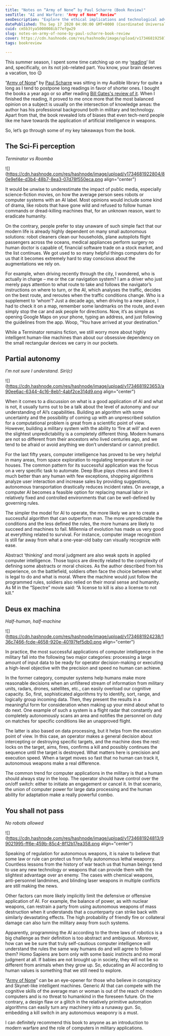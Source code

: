 ```yaml
---
title: "Notes on “Army of None” by Paul Scharre (Book Review)"
seoTitle: "AI and Warfare: "Army of None" Review"
seoDescription: "Explore the ethical implications and technological advancements of autonomous weapons through a review of Paul Scharre’s “Army of None.”"
datePublished: Thu Sep 17 2020 04:00:00 GMT+0000 (Coordinated Universal Time)
cuid: cm5b3tya5000008ib77efgw29
slug: notes-on-army-of-none-by-paul-scharre-book-review
cover: https://cdn.hashnode.com/res/hashnode/image/upload/v1734681925878/4256767c-1063-442a-9521-f565f9e3ed28.png
tags: bookreview

---
```


This summer season, I spent some time catching up on my ‘[reading](https://andrewmatveychuk.com/how-i-read-books)’ list and, specifically, on its not job-related part. You know, your brain deserves a vacation, too 😉

“[Army of None](https://andrewmatveychuk.com/refer/army-of-none)” by [Paul Scharre](https://www.paulscharre.com) was sitting in my Audible library for quite a long as I tend to postpone long readings in favor of shorter ones. I bought the books a year ago or so after reading [Bill Gates's review of it](https://www.gatesnotes.com/Army-of-None). When I finished the reading, it proved to me once more that the most balanced opinion on a subject is usually on the intersection of knowledge areas: the author has his professional background both in military and technology. Apart from that, the book revealed lots of biases that even tech-nerd people like me have towards the application of artificial intelligence in weapons.

So, let’s go through some of my key takeaways from the book.

## The Sci-Fi perception

*Terminator vs Roomba*

![](https://cdn.hashnode.com/res/hashnode/image/upload/v1734681922804/80e9ef4e-d3b4-48b7-8ea3-07d78f550eca.png align="center")

It would be unwise to underestimate the impact of public media, especially science-fiction movies, on how the average person sees robots or computer systems with an AI label. Most opinions would include some kind of drama, like robots that have gone wild and refused to follow human commands or dread-killing machines that, for an unknown reason, want to eradicate humanity.

On the contrary, people prefer to stay unaware of such simple fact that our modern life is already highly dependent on many small autonomous solutions: robot cleaners clean our households, plane autopilots flight passengers across the oceans, medical appliances perform surgery no human doctor is capable of, financial software trade on a stock market, and the list continues. We got used to so many helpful things computers do for us that it becomes extremely hard to stay conscious about the augmentations we rely on.

For example, when driving recently through the city, I wondered, who is actually in charge – me or the car navigation system? I am a driver who just merely pays attention to what route to take and follows the navigator’s instructions on where to turn, or the AI, which analyses the traffic, decides on the best route, and reroutes when the traffic conditions change. Who is a supplement to ‘whom’? Just a decade ago, when driving to a new place, I had to check it on a map, remember some landmarks on the route, and even simply stop the car and ask people for directions. Now, it’s as simple as opening Google Maps on your phone, typing an address, and just following the guidelines from the app. Woop, “You have arrived at your destination.”

While a Terminator remains fiction, we still worry more about highly intelligent human-like machines than about our obsessive dependency on the small rectangular devices we carry in our pockets.

## Partial autonomy

*I’m not sure I understand. Siri(c)*

![](https://cdn.hashnode.com/res/hashnode/image/upload/v1734681923653/a90ee6ac-6344-4c16-8eb1-4abf2ce314d9.png align="center")

When it comes to a discussion on what is a good application of AI and what is not, it usually turns out to be a talk about the level of autonomy and our understanding of AI’s capabilities. Building an algorithm with some uncertainty and the possibility of coming up with an unprescribed solution for a computational problem is great from a scientific point of view. However, building a military system with the ability to ‘fire at will’ and even the slightest unpredictability is a completely different thing. Modern humans are not so different from their ancestors who lived centuries ago, and we tend to be afraid or avoid anything we don’t understand or cannot predict.

For the last fifty years, computer intelligence has proved to be very helpful in many areas, from space exploration to regulating temperature in our houses. The common pattern for its successful application was the focus on a very specific task to automate. Deep Blue plays chess and does it much better than any human with few exceptions, shopping algorithms analyze user interaction and increase sales by providing suggestions, autonomous transportation drastically reduces incident rates. On average, a computer AI becomes a feasible option for replacing manual labor in relatively fixed and controlled environments that can be well-defined by governing rules.

The simpler the model for AI to operate, the more likely we are to create a successful algorithm that can outperform man. The more unpredictable the conditions and the less defined the rules, the more humans are likely to succeed and machines to fail. Millennia of evolution has made us very good at everything related to survival. For instance, computer image recognition is still far away from what a one-year-old baby can visually recognize with ease.

Abstract ‘thinking’ and moral judgment are also weak spots in applied computer intelligence. Those topics are directly related to the complexity of defining some abstracts or moral choices. As the author described from his experience, on the battlefield, soldiers often face the choice between what is legal to do and what is moral. Where the machine would just follow the programmed rules, soldiers also relied on their moral sense and humanity. As M in the “Spectre” movie said: “A license to kill is also a license to not kill.”

## Deus ex machina

*Half-human, half-machine*

![](https://cdn.hashnode.com/res/hashnode/image/upload/v1734681924238/136c7466-fcde-4658-920e-40197fef5db0.png align="center")

In practice, the most successful applications of computer intelligence in the military fall into the following two major categories: processing a large amount of input data to be ready for operator decision-making or executing a high-level objective with the precision and speed no human can achieve.

In the former category, computer systems help humans make more reasonable decisions when an unfiltered stream of information from military units, radars, drones, satellites, etc., can easily overload our cognitive capacity. So, first, sophisticated algorithms try to identify, sort, range, and logically group incoming data. Then, they present the results in a meaningful form for consideration when making up your mind about what to do next. One example of such a system is a flight radar that constantly and completely autonomously scans an area and notifies the personnel on duty on matches for specific conditions like an unapproved flight.

The latter is also based on data processing, but it helps from the execution point of view. In this case, an operator makes a general decision about intercepting or destroying specific targets, and the machine does the rest: locks on the target, aims, fires, confirms a kill and possibly continues the sequence until the target is destroyed. What matters here is precision and execution speed. When a target moves so fast that no human can track it, autonomous weapons make a real difference.

The common trend for computer applications in the military is that a human should always stay in the loop. The operator should have control over the on/off switch: either to initiate an engagement or cancel it. In that scenario, the union of computer power for large data processing and the human ability for adaptation make a really powerful combo.

## You shall not pass

*No robots allowed*

![](https://cdn.hashnode.com/res/hashnode/image/upload/v1734681924813/99021995-ff6e-459b-85c4-8f12b17ea358.png align="center")

Speaking of regulation for autonomous weapons, it is naive to believe that some law or rule can protect us from fully autonomous lethal weaponry. Countless lessons from the history of war teach us that human beings tend to use any new technology or weapons that can provide them with the slightest advantage over an enemy. The cases with chemical weapons, anti-personnel landmines, and blinding laser weapons in multiple conflicts are still making the news.

Other factors can more likely implicitly limit the defensive or offensive application of AI. For example, the balance of power, as with nuclear weapons, can restrain a party from using autonomous weapons of mass destruction when it understands that a counterparty can strike back with similarly devastating effects. The high probability of friendly fire or collateral damage can also turn the military away from such systems.

Apparently, programming the AI according to the three laws of robotics is a big challenge as their definition is too abstract and ambiguous. Moreover, how can we be sure that truly self-cautious computer intelligence will understand the rules the same way humans do and will agree to follow them? Homo Sapiens are born only with some basic instincts and no moral judgment at all. If babies are not brought up in society, they will not be so different from animals when they grow up. So, educating an AI according to human values is something that we still need to explore.

“[Army of None](https://andrewmatveychuk.com/refer/army-of-none)” can be an eye-opener for those who believe in conspiracy and Skynet-like intelligent machines. Generic AI that can compete with the cognitive skills of the average man or woman is out of the reach of modern computers and is no threat to humankind in the foreseen future. On the contrary, a design flaw or a glitch in the relatively primitive automation algorithms can easily turn any machinery into a runaway gun. So, embedding a kill switch in any autonomous weaponry is a must.

I can definitely recommend this book to anyone as an introduction to modern warfare and the role of computers in military applications.